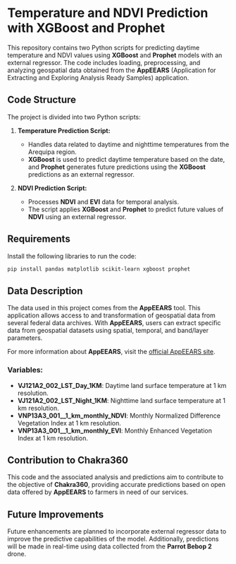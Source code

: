 # Temperature and NDVI Prediction with XGBoost and Prophet

This repository contains two Python scripts for predicting daytime temperature and NDVI values using **XGBoost** and **Prophet** models with an external regressor. The code includes loading, preprocessing, and analyzing geospatial data obtained from the **AppEEARS** (Application for Extracting and Exploring Analysis Ready Samples) application.

## Code Structure

The project is divided into two Python scripts:

1. **Temperature Prediction Script:**
   - Handles data related to daytime and nighttime temperatures from the Arequipa region.
   - **XGBoost** is used to predict daytime temperature based on the date, and **Prophet** generates future predictions using the **XGBoost** predictions as an external regressor.

2. **NDVI Prediction Script:**
   - Processes **NDVI** and **EVI** data for temporal analysis.
   - The script applies **XGBoost** and **Prophet** to predict future values of **NDVI** using an external regressor.

## Requirements

Install the following libraries to run the code:

```bash
pip install pandas matplotlib scikit-learn xgboost prophet
```

## Data Description

The data used in this project comes from the **AppEEARS** tool. This application allows access to and transformation of geospatial data from several federal data archives. With **AppEEARS**, users can extract specific data from geospatial datasets using spatial, temporal, and band/layer parameters.

For more information about **AppEEARS**, visit the [official AppEEARS site](https://appeears.earthdatacloud.nasa.gov/).

### Variables:

- **VJ121A2_002_LST_Day_1KM**: Daytime land surface temperature at 1 km resolution.
- **VJ121A2_002_LST_Night_1KM**: Nighttime land surface temperature at 1 km resolution.
- **VNP13A3_001__1_km_monthly_NDVI**: Monthly Normalized Difference Vegetation Index at 1 km resolution.
- **VNP13A3_001__1_km_monthly_EVI**: Monthly Enhanced Vegetation Index at 1 km resolution.

## Contribution to Chakra360

This code and the associated analysis and predictions aim to contribute to the objective of **Chakra360**, providing accurate predictions based on open data offered by **AppEEARS** to farmers in need of our services.


## Future Improvements

Future enhancements are planned to incorporate external regressor data to improve the predictive capabilities of the model. Additionally, predictions will be made in real-time using data collected from the **Parrot Bebop 2** drone.



